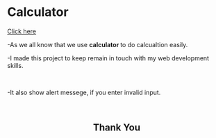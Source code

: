 # Calculator
[Click here]( https://alriyan1.github.io/Calculator/)
<p>-As we all know that we use <b>calculator </b>to do calcualtion easily.</p>
<p>-I made this project to keep remain in touch with my web development skills.</p>
<div>
<img src="cal img/cal1.png" alt="">
<img src="cal img/cal2.png" alt="">
</div>
<p>-It also show alert messege, if you enter invalid input.</p>
<div>
<img src="cal img/cal3.png" alt="">
<img src="cal img/cal4.png" alt="">
</div>
<h2 style="text-align: center;">Thank You</h2>
